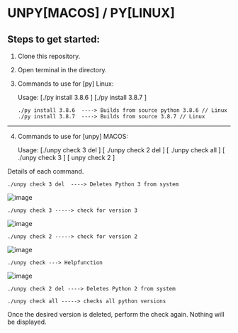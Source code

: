 # UNPY[MACOS] / PY[LINUX]

## Steps to get started:

1. Clone this repository.
2. Open terminal in the directory.

3. Commands to use for [py] Linux:

    Usage: [./py install 3.8.6 ] [./py install 3.8.7 ]
    ```shell
    ./py install 3.8.6  ----> Builds from source python 3.8.6 // Linux
    ./py install 3.8.7  ----> Builds from source 3.8.7 // Linux
      ```
-------------------------------------------------------------------------------------------------------------------
4. Commands to use for [unpy] MACOS:
    
    Usage: [./unpy check 3 del ] [ ./unpy check 2 del ] [ ./unpy check all ] [ ./unpy check 3 ] [ unpy check 2 ]


 Details of each command.

```shell
./unpy check 3 del  ----> Deletes Python 3 from system
```
![image](https://user-images.githubusercontent.com/61614061/97802939-c9a4d280-1c6c-11eb-9f28-4c561afe74bc.png)

```shell 
./unpy check 3 -----> check for version 3 
```

![image](https://user-images.githubusercontent.com/61614061/97802806-f99fa600-1c6b-11eb-9e72-3c724fea0f65.png)

```shell
./unpy check 2 -----> check for version 2
```
![image](https://user-images.githubusercontent.com/61614061/97802911-b265e500-1c6c-11eb-93b0-67c50b55e8da.png)

```shell
./unpy check ---> Helpfunction 
```

![image](https://user-images.githubusercontent.com/61614061/97802718-767e5000-1c6b-11eb-8756-2c89f02b735e.png)

```shell
./unpy check 2 del ----> Deletes Python 2 from system
```
```shell
./unpy check all -----> checks all python versions
```

Once the desired version is deleted,
perform the check again.
  Nothing will be displayed.
